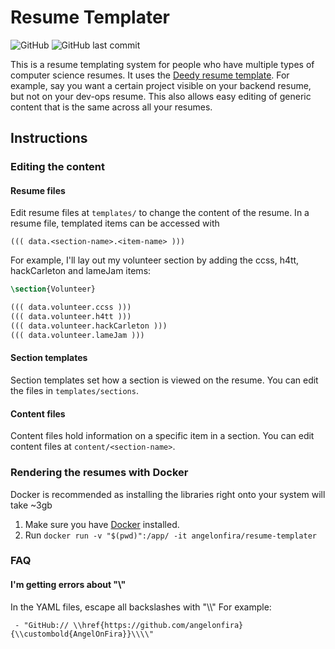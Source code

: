 # Resume Templater

![GitHub](https://img.shields.io/github/license/angelonfira/resume-templater)
![GitHub last
commit](https://img.shields.io/github/last-commit/angelonfira/resume-templater)

This is a resume templating system for people who have multiple types of
computer science resumes. It uses the [Deedy resume
template](https://github.com/deedy/Deedy-Resume). For example, say you want a
certain project visible on your backend resume, but not on your dev-ops resume.
This also allows easy editing of generic content that is the same across all
your resumes.

## Instructions

### Editing the content

#### Resume files

Edit resume files at `templates/` to change the content of the resume. In a
resume file, templated items can be accessed with

`((( data.<section-name>.<item-name> )))`

For example, I'll lay out my volunteer section by adding the ccss, h4tt,
hackCarleton and lameJam items:

```tex
\section{Volunteer}

((( data.volunteer.ccss )))
((( data.volunteer.h4tt )))
((( data.volunteer.hackCarleton )))
((( data.volunteer.lameJam )))
```

#### Section templates

Section templates set how a section is viewed on the resume. You can edit the
files in `templates/sections`.

#### Content files

Content files hold information on a specific item in a section. You can edit
content files at `content/<section-name>`.

### Rendering the resumes with Docker
Docker is recommended as installing the libraries right onto your system will
take ~3gb

1. Make sure you have [Docker](https://docs.docker.com/install/) installed.
2. Run `docker run -v "$(pwd)":/app/ -it angelonfira/resume-templater`

### FAQ

#### I'm getting errors about "\\"

In the YAML files, escape all backslashes with "\\\\" For example:

` - "GitHub://
\\href{https://github.com/angelonfira}{\\custombold{AngelOnFira}}\\\\"`